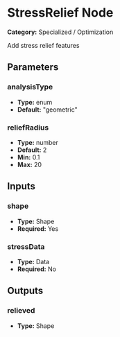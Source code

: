 
# StressRelief Node

**Category:** Specialized / Optimization

Add stress relief features

## Parameters


### analysisType
- **Type:** enum
- **Default:** "geometric"





### reliefRadius
- **Type:** number
- **Default:** 2
- **Min:** 0.1
- **Max:** 20



## Inputs


### shape
- **Type:** Shape
- **Required:** Yes



### stressData
- **Type:** Data
- **Required:** No



## Outputs


### relieved
- **Type:** Shape




